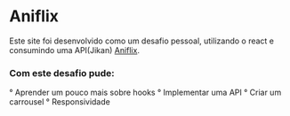 # Aniflix

Este site foi desenvolvido como um desafio pessoal, utilizando o react e consumindo uma API(Jikan) [Aniflix](https://aniflix-eight.vercel.app/).

### Com este desafio pude: 

° Aprender um pouco mais sobre hooks
° Implementar uma API
° Criar um carrousel
° Responsividade
